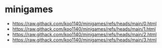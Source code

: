 # minigames
- https://raw.githack.com/koo1140/minigames/refs/heads/main/0.html
- https://raw.githack.com/koo1140/minigames/refs/heads/main/1.html
- https://raw.githack.com/koo1140/minigames/refs/heads/main/2.html
- https://raw.githack.com/koo1140/minigames/refs/heads/main/3.html
